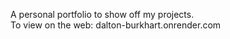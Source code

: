 A personal portfolio to show off my projects.
<br>
To view on the web: dalton-burkhart.onrender.com
